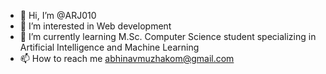- 👋 Hi, I’m @ARJ010
- 👀 I’m interested in Web development
- 🌱 I’m currently learning M.Sc. Computer Science student specializing in Artificial Intelligence and Machine Learning
- 📫 How to reach me abhinavmuzhakom@gmail.com

<!---
ARJ010/ARJ010 is a ✨ special ✨ repository because its `README.md` (this file) appears on your GitHub profile.
You can click the Preview link to take a look at your changes.
--->

